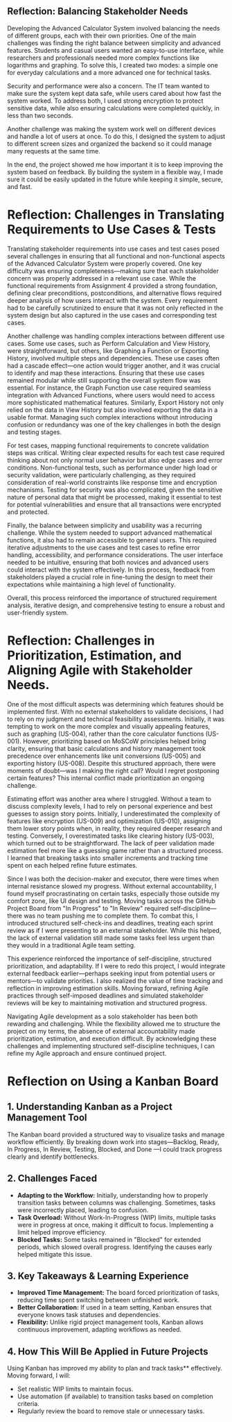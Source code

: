 ## Reflection: Balancing Stakeholder Needs

Developing the Advanced Calculator System involved balancing the needs of different groups, each with their own priorities. One of the main challenges was finding the right balance between simplicity and advanced features. Students and casual users wanted an easy-to-use interface, while researchers and professionals needed more complex functions like logarithms and graphing. To solve this, I created two modes: a simple one for everyday calculations and a more advanced one for technical tasks.

Security and performance were also a concern. The IT team wanted to make sure the system kept data safe, while users cared about how fast the system worked. To address both, I used strong encryption to protect sensitive data, while also ensuring calculations were completed quickly, in less than two seconds.

Another challenge was making the system work well on different devices and handle a lot of users at once. To do this, I designed the system to adjust to different screen sizes and organized the backend so it could manage many requests at the same time.

In the end, the project showed me how important it is to keep improving the system based on feedback. By building the system in a flexible way, I made sure it could be easily updated in the future while keeping it simple, secure, and fast.

# **Reflection: Challenges in Translating Requirements to Use Cases & Tests**

Translating stakeholder requirements into use cases and test cases posed several challenges in ensuring that all functional and non-functional aspects of the Advanced Calculator System were properly covered. One key difficulty was ensuring completeness—making sure that each stakeholder concern was properly addressed in a relevant use case. While the functional requirements from Assignment 4 provided a strong foundation, defining clear preconditions, postconditions, and alternative flows required deeper analysis of how users interact with the system. Every requirement had to be carefully scrutinized to ensure that it was not only reflected in the system design but also captured in the use cases and corresponding test cases.

Another challenge was handling complex interactions between different use cases. Some use cases, such as Perform Calculation and View History, were straightforward, but others, like Graphing a Function or Exporting History, involved multiple steps and dependencies. These use cases often had a cascade effect—one action would trigger another, and it was crucial to identify and map these interactions. Ensuring that these use cases remained modular while still supporting the overall system flow was essential. For instance, the Graph Function use case required seamless integration with Advanced Functions, where users would need to access more sophisticated mathematical features. Similarly, Export History not only relied on the data in View History but also involved exporting the data in a usable format. Managing such complex interactions without introducing confusion or redundancy was one of the key challenges in both the design and testing stages.

For test cases, mapping functional requirements to concrete validation steps was critical. Writing clear expected results for each test case required thinking about not only normal user behavior but also edge cases and error conditions. Non-functional tests, such as performance under high load or security validation, were particularly challenging, as they required consideration of real-world constraints like response time and encryption mechanisms. Testing for security was also complicated, given the sensitive nature of personal data that might be processed, making it essential to test for potential vulnerabilities and ensure that all transactions were encrypted and protected.

Finally, the balance between simplicity and usability was a recurring challenge. While the system needed to support advanced mathematical functions, it also had to remain accessible to general users. This required iterative adjustments to the use cases and test cases to refine error handling, accessibility, and performance considerations. The user interface needed to be intuitive, ensuring that both novices and advanced users could interact with the system effectively. In this process, feedback from stakeholders played a crucial role in fine-tuning the design to meet their expectations while maintaining a high level of functionality.

Overall, this process reinforced the importance of structured requirement analysis, iterative design, and comprehensive testing to ensure a robust and user-friendly system.

# Reflection: Challenges in Prioritization, Estimation, and Aligning Agile with Stakeholder Needs.

One of the most difficult aspects was determining which features should be implemented first. With no external stakeholders to validate decisions, I had to rely on my judgment and technical feasibility assessments. Initially, it was tempting to work on the more complex and visually appealing features, such as graphing (US-004), rather than the core calculator functions (US-001). However, prioritizing based on MoSCoW principles helped bring clarity, ensuring that basic calculations and history management took precedence over enhancements like unit conversions (US-005) and exporting history (US-008). Despite this structured approach, there were moments of doubt—was I making the right call? Would I regret postponing certain features? This internal conflict made prioritization an ongoing challenge.

Estimating effort was another area where I struggled. Without a team to discuss complexity levels, I had to rely on personal experience and best guesses to assign story points. Initially, I underestimated the complexity of features like encryption (US-009) and optimization (US-010), assigning them lower story points when, in reality, they required deeper research and testing. Conversely, I overestimated tasks like clearing history (US-003), which turned out to be straightforward. The lack of peer validation made estimation feel more like a guessing game rather than a structured process. I learned that breaking tasks into smaller increments and tracking time spent on each helped refine future estimates.

Since I was both the decision-maker and executor, there were times when internal resistance slowed my progress. Without external accountability, I found myself procrastinating on certain tasks, especially those outside my comfort zone, like UI design and testing. Moving tasks across the GitHub Project Board from "In Progress" to "In Review" required self-discipline—there was no team pushing me to complete them. To combat this, I introduced structured self-check-ins and deadlines, treating each sprint review as if I were presenting to an external stakeholder. While this helped, the lack of external validation still made some tasks feel less urgent than they would in a traditional Agile team setting.

This experience reinforced the importance of self-discipline, structured prioritization, and adaptability. If I were to redo this project, I would integrate external feedback earlier—perhaps seeking input from potential users or mentors—to validate priorities. I also realized the value of time tracking and reflection in improving estimation skills. Moving forward, refining Agile practices through self-imposed deadlines and simulated stakeholder reviews will be key to maintaining motivation and structured progress.

Navigating Agile development as a solo stakeholder has been both rewarding and challenging. While the flexibility allowed me to structure the project on my terms, the absence of external accountability made prioritization, estimation, and execution difficult. By acknowledging these challenges and implementing structured self-discipline techniques, I can refine my Agile approach and ensure continued project.

# Reflection on Using a Kanban Board

## 1. Understanding Kanban as a Project Management Tool  
The Kanban board provided a structured way to visualize tasks and manage workflow efficiently. By breaking down work into stages—Backlog, Ready, In Progress, In Review, Testing, Blocked, and Done —I could track progress clearly and identify bottlenecks.  

## 2. Challenges Faced  
- **Adapting to the Workflow:** Initially, understanding how to properly transition tasks between columns was challenging. Sometimes, tasks were incorrectly placed, leading to confusion.  
- **Task Overload:** Without Work-In-Progress (WIP) limits, multiple tasks were in progress at once, making it difficult to focus. Implementing a limit helped improve efficiency.  
- **Blocked Tasks:** Some tasks remained in "Blocked" for extended periods, which slowed overall progress. Identifying the causes early helped mitigate this issue.  

## 3. Key Takeaways & Learning Experience  
- **Improved Time Management:** The board forced prioritization of tasks, reducing time spent switching between unfinished work.  
- **Better Collaboration:** If used in a team setting, Kanban ensures that everyone knows task statuses and dependencies.  
- **Flexibility:** Unlike rigid project management tools, Kanban allows continuous improvement, adapting workflows as needed.  

## 4. How This Will Be Applied in Future Projects  
Using Kanban has improved my ability to plan and track tasks** effectively. Moving forward, I will:  
- Set realistic WIP limits to maintain focus.  
- Use automation (if available) to transition tasks based on completion criteria.  
- Regularly review the board to remove stale or unnecessary tasks.  


